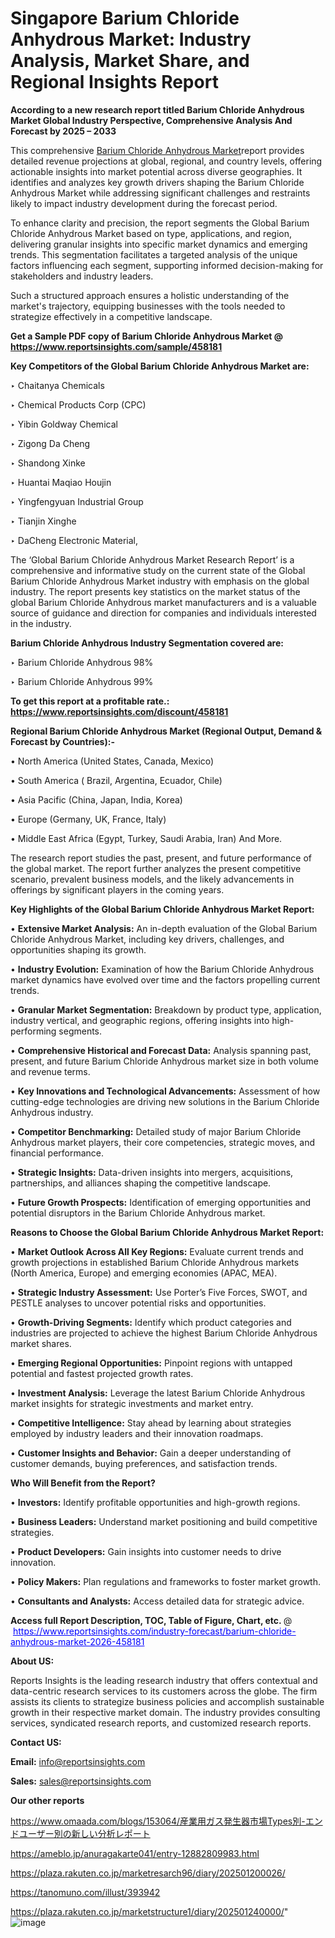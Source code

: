 # Singapore Barium Chloride Anhydrous Market: Industry Analysis, Market Share, and Regional Insights Report

<strong>According to a new research report titled Barium Chloride Anhydrous Market Global Industry Perspective, Comprehensive Analysis And Forecast by 2025 – 2033</strong>

This comprehensive <a href=https://www.reportsinsights.com/sample/458181>Barium Chloride Anhydrous Market</a>report provides detailed revenue projections at global, regional, and country levels, offering actionable insights into market potential across diverse geographies. It identifies and analyzes key growth drivers shaping the Barium Chloride Anhydrous Market while addressing significant challenges and restraints likely to impact industry development during the forecast period.

To enhance clarity and precision, the report segments the Global Barium Chloride Anhydrous Market based on type, applications, and region, delivering granular insights into specific market dynamics and emerging trends. This segmentation facilitates a targeted analysis of the unique factors influencing each segment, supporting informed decision-making for stakeholders and industry leaders.

Such a structured approach ensures a holistic understanding of the market's trajectory, equipping businesses with the tools needed to strategize effectively in a competitive landscape.

<strong>Get a Sample PDF copy of Barium Chloride Anhydrous Market </strong><strong>@<a href=https://www.reportsinsights.com/sample/458181 style=color:#0000ff;> https://www.reportsinsights.com/sample/458181</a></strong></font>

<strong>Key Competitors of the Global Barium Chloride Anhydrous Market are:</strong>

‣ Chaitanya Chemicals

‣ Chemical Products Corp (CPC)

‣ Yibin Goldway Chemical

‣ Zigong Da Cheng

‣ Shandong Xinke

‣ Huantai Maqiao Houjin

‣ Yingfengyuan Industrial Group

‣ Tianjin Xinghe

‣ DaCheng Electronic Material,

The ‘Global Barium Chloride Anhydrous Market Research Report’ is a comprehensive and informative study on the current state of the Global Barium Chloride Anhydrous Market industry with emphasis on the global industry. The report presents key statistics on the market status of the global Barium Chloride Anhydrous market manufacturers and is a valuable source of guidance and direction for companies and individuals interested in the industry.

<strong>Barium Chloride Anhydrous Industry Segmentation covered are:</strong>

‣ Barium Chloride Anhydrous 98%

‣ Barium Chloride Anhydrous 99%

<strong>To get this report at a profitable rate.: <a href=https://www.reportsinsights.com/discount/458181 style=color:#0000ff;>https://www.reportsinsights.com/discount/458181</a></strong></font>

<strong>Regional Barium Chloride Anhydrous Market (Regional Output, Demand &amp; Forecast by Countries):-</strong>

• North America (United States, Canada, Mexico)

• South America ( Brazil, Argentina, Ecuador, Chile)

• Asia Pacific (China, Japan, India, Korea)

• Europe (Germany, UK, France, Italy)

• Middle East Africa (Egypt, Turkey, Saudi Arabia, Iran) And More.

The research report studies the past, present, and future performance of the global market. The report further analyzes the present competitive scenario, prevalent business models, and the likely advancements in offerings by significant players in the coming years.

<strong>Key Highlights of the Global Barium Chloride Anhydrous Market Report:</strong>

• <strong>Extensive Market Analysis:</strong> An in-depth evaluation of the Global Barium Chloride Anhydrous Market, including key drivers, challenges, and opportunities shaping its growth.

• <strong>Industry Evolution:</strong> Examination of how the Barium Chloride Anhydrous market dynamics have evolved over time and the factors propelling current trends.

• <strong>Granular Market Segmentation:</strong> Breakdown by product type, application, industry vertical, and geographic regions, offering insights into high-performing segments.

• <strong>Comprehensive Historical and Forecast Data:</strong> Analysis spanning past, present, and future Barium Chloride Anhydrous market size in both volume and revenue terms.

• <strong>Key Innovations and Technological Advancements:</strong> Assessment of how cutting-edge technologies are driving new solutions in the Barium Chloride Anhydrous industry.

• <strong>Competitor Benchmarking:</strong> Detailed study of major Barium Chloride Anhydrous market players, their core competencies, strategic moves, and financial performance.

• <strong>Strategic Insights:</strong> Data-driven insights into mergers, acquisitions, partnerships, and alliances shaping the competitive landscape.

• <strong>Future Growth Prospects:</strong> Identification of emerging opportunities and potential disruptors in the Barium Chloride Anhydrous market.

<strong>Reasons to Choose the Global Barium Chloride Anhydrous Market Report:</strong>

• <strong>Market Outlook Across All Key Regions:</strong> Evaluate current trends and growth projections in established Barium Chloride Anhydrous markets (North America, Europe) and emerging economies (APAC, MEA).

• <strong>Strategic Industry Assessment:</strong> Use Porter’s Five Forces, SWOT, and PESTLE analyses to uncover potential risks and opportunities.

• <strong>Growth-Driving Segments:</strong> Identify which product categories and industries are projected to achieve the highest Barium Chloride Anhydrous market shares.

• <strong>Emerging Regional Opportunities:</strong> Pinpoint regions with untapped potential and fastest projected growth rates.

• <strong>Investment Analysis:</strong> Leverage the latest Barium Chloride Anhydrous market insights for strategic investments and market entry.

• <strong>Competitive Intelligence:</strong> Stay ahead by learning about strategies employed by industry leaders and their innovation roadmaps.

• <strong>Customer Insights and Behavior:</strong> Gain a deeper understanding of customer demands, buying preferences, and satisfaction trends.

<strong>Who Will Benefit from the Report?</strong>

• <strong>Investors:</strong> Identify profitable opportunities and high-growth regions.

• <strong>Business Leaders:</strong> Understand market positioning and build competitive strategies.

• <strong>Product Developers:</strong> Gain insights into customer needs to drive innovation.

• <strong>Policy Makers:</strong> Plan regulations and frameworks to foster market growth.

• <strong>Consultants and Analysts:</strong> Access detailed data for strategic advice.
</ul>
<strong>Access full Report Description, TOC, Table of Figure, Chart, etc. </strong>@  <a href=https://www.reportsinsights.com/industry-forecast/barium-chloride-anhydrous-market-2026-458181 style=color:#0000ff;>https://www.reportsinsights.com/industry-forecast/barium-chloride-anhydrous-market-2026-458181</a></font>

<strong><strong>About US</strong>:</strong>

Reports Insights is the leading research industry that offers contextual and data-centric research services to its customers across the globe. The firm assists its clients to strategize business policies and accomplish sustainable growth in their respective market domain. The industry provides consulting services, syndicated research reports, and customized research reports.

<strong>Contact US:</strong>

<p class=""""><b>Email:</b> <a href=mailto:info@reportsinsights.com>info@reportsinsights.com</a></p>
<p class=""""><b>Sales:</b> <a href=mailto:sales@reportsinsights.com>sales@reportsinsights.com</a></p>

<strong>Our other reports</strong>

<a href=https://www.omaada.com/blogs/153064/産業用ガス発生器市場Types別-エンドユーザー別の新しい分析レポート>https://www.omaada.com/blogs/153064/産業用ガス発生器市場Types別-エンドユーザー別の新しい分析レポート</a>

<a href=https://ameblo.jp/anuragakarte041/entry-12882809983.html>https://ameblo.jp/anuragakarte041/entry-12882809983.html</a>

<a href=https://plaza.rakuten.co.jp/marketresarch96/diary/202501200026/>https://plaza.rakuten.co.jp/marketresarch96/diary/202501200026/</a>

<a href=https://tanomuno.com/illust/393942>https://tanomuno.com/illust/393942</a>

<a href=https://plaza.rakuten.co.jp/marketstructure1/diary/202501240000/>https://plaza.rakuten.co.jp/marketstructure1/diary/202501240000/</a>"
![image](https://github.com/user-attachments/assets/1da2c2c4-5a9e-4bfe-8725-17042f60b0ef)
